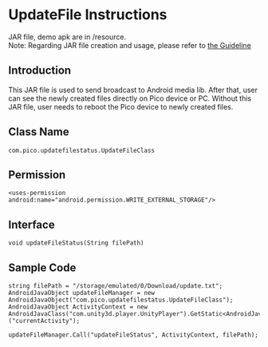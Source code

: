 # UpdateFile Instructions

JAR file, demo apk are in /resource.    
Note: Regarding JAR file creation and usage, please refer to [the Guideline](http://static.appstore.picovr.com/docs/JarUnity/index.html)

## Introduction
This JAR file is used to send broadcast to Android media lib. After that, user can see the newly created files directly on Pico device or PC. Without this JAR file, user needs to reboot the Pico device to newly created files.

## Class Name
```
com.pico.updatefilestatus.UpdateFileClass
```

## Permission
```
<uses-permission android:name="android.permission.WRITE_EXTERNAL_STORAGE"/>
```

## Interface
```
void updateFileStatus(String filePath)
```

## Sample Code
```
string filePath = "/storage/emulated/0/Download/update.txt";
AndroidJavaObject updateFileManager = new AndroidJavaObject("com.pico.updatefilestatus.UpdateFileClass");
AndroidJavaObject ActivityContext = new AndroidJavaClass("com.unity3d.player.UnityPlayer").GetStatic<AndroidJavaObject>("currentActivity");

updateFileManager.Call("updateFileStatus", ActivityContext, filePath);
```


